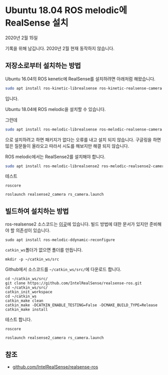 # Ubuntu 18.04 ROS melodic에 RealSense 설치

2020년 2월 15일

기록을 위해 남깁니다. 2020년 2월 현재 동작하지 않습니다.

## 저장소로부터 설치하는 방법

Ubuntu 16.04의 ROS kenetic에 RealSense를 설치하려면 아래처럼 해왔습니다.

```sh
sudo apt install ros-kinetic-librealsense ros-kinetic-realsense-camera
```

입니다.

Ubuntu 18.04에 ROS melodic을 설치할 수 있습니다.

그런데

```sh
sudo apt install ros-melodic-librealsense ros-melodic-realsense-camera
```

으로 설치하려고 하면 패키지가 없다는 오류를 내고 설치 되지 않습니다. 구글링을 하면 많은 질문들이 올라오고 따라서 시도를 해보지만 해결 되지 않습니다.

ROS melodic에서는 RealSense2를 설치해야 합니다.

```sh
sudo apt install ros-melodic-librealsense2 ros-melodic-realsense2-camera
```

테스트

```
roscore
```

```
roslaunch realsense2_camera rs_camera.launch
```

## 빌드하여 설치하는 방법

ros-realsense2 소스코드는 [이곳](https://github.com/IntelRealSense/realsense-ros)에 있습니다. 빌드 방법에 대한 문서가 있지만 준비해야 할 의존성이 있습니다.

```
sudo apt install ros-melodic-ddynamic-reconfigure
```

`catkin_ws`폴더가 없으면 폴더를 만듭니다.

```
mkdir -p ~/catkin_ws/src
```

Github에서 소스코드를 `~/catkin_ws/src/`에 다운로드 합니다.

```
cd ~/catkin_ws/src/
git clone https://github.com/IntelRealSense/realsense-ros.git
cd ~/catkin_ws/src/
catkin_init_workspace
cd ~/catkin_ws
catkin_make clean
catkin_make -DCATKIN_ENABLE_TESTING=False -DCMAKE_BUILD_TYPE=Release
catkin_make install
```

테스트 합니다.

```
roscore
```

```
roslaunch realsense2_camera rs_camera.launch
```

## 참조

- [github.com/IntelRealSense/realsense-ros](https://github.com/IntelRealSense/realsense-ros?fbclid=IwAR3ZCG4d4KQJLcIVMTxKt0QN-sQ48L9N9OxRThwwTyXgdbw4hijlrW-arlI)